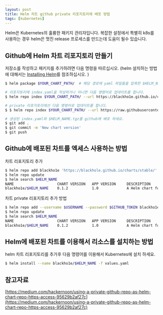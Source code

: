 ```yaml
---
layout: post
title: Helm 차트 github private 리포지토리에 배포 방법
tags: [kubernetes]
---
```


Helm은 Kubernetes의 훌륭한 패키지 관리자입니다. 복잡한 설정에서 특별히 k8s를 사용하는 경우 helm은 멋진 release 프로세스를 만드는데 도움이 될수 있습니다.

## Github에 Helm 차트 리포지토리 만들기
저장소를 작성하고 패키지를 추가하려면 다음 명령을 따르십시오. (helm 설치하는 방법에 대해서는 [Installing Helm](https://helm.sh/docs/intro/install/)를 참조하십시오. )
```bash
$ helm package $YOUR_CHART_PATH/  # 해당 경로에 yaml 파일들을 압축한 $HELM_NAME.tgz 파일이 생성됩니다.

# 리포지토리에 index.yaml을 작성하거나 아니면 다음 명령어로 업데이트를 합니다.
$ helm repo index $YOUR_CHART_PATH/ --url https://blackho1e.github.io/charts/stable/

# private 리포지토리에선 다음 명령어로 업데이트를 합니다.
$ $ helm repo index $YOUR_CHART_PATH/ --url https://raw.githubusercontent.com/blackho1e/blackho1e.github.io/master/charts/stable/

# 생성된 index.yaml와 $HELM_NAME.tgz를 github에 배포 하세요.
$ git add .
$ git commit -m 'New chart version'
$ git push
```

## Github에 배포된 차트를 엑세스 사용하는 방법
차트 리포지토리 추가
```bash
$ helm repo add blackho1e 'https://blackhole.github.io/charts/stable/'
$ helm repo update
$ helm search $HELM_NAME
NAME                    CHART VERSION   APP VERSION     DESCRIPTION
blackho1e/$HELM_NAME    0.1.2           1.0             A Helm chart for Kubernetes
```
차트 private 리포지토리 추가 방법
```bash
$ helm repo add --username $USERNAME --password $GITHUB_TOKEN blackho1e 'https://raw.githubusercontent.com/blackho1e/blackho1e.github.io/master/charts/stable/'
$ helm repo update
$ helm search $HELM_NAME
NAME                    CHART VERSION   APP VERSION     DESCRIPTION
blackho1e/$HELM_NAME    0.1.2           1.0             A Helm chart for Kubernetes
```


## Helm에 배포된 차트를 이용해서 리소스를 설치하는 방법
helm 차트 리포지토리를 추가후 다음 명령어를 이용해서 Kubernetes에 설치 하세요.
```bash
$ helm install --name blackho1e/$HELM_NAME -f values.yaml
```

## 참고자료
[https://medium.com/hackernoon/using-a-private-github-repo-as-helm-chart-repo-https-access-95629b2af27c](https://medium.com/hackernoon/using-a-private-github-repo-as-helm-chart-repo-https-access-95629b2af27c)
